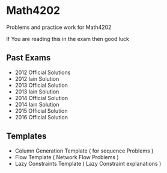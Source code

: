 # Math4202
Problems and practice work for Math4202 


If You are reading this in the exam then good luck

## Past Exams
- 2012 Official Solutions
- 2012 Iain Solution 
- 2013 Official Solution 
- 2013 Iain Solution 
- 2014 Official Solution 
- 2014 Iain Solution
- 2015 Official Solution 
- 2016 Official Solution 

## Templates 
- Column Generation Template ( for sequence Problems ) 
- Flow Template ( Network Flow Problems ) 
- Lazy Constraints Template ( Lazy Constraint explanations )


